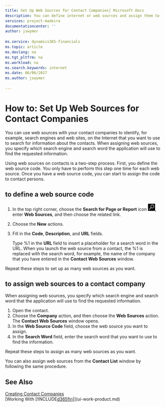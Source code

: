 ```yaml
---
title: Set Up Web Sources for Contact Companies| Microsoft Docs
description: You can define internet or web sources and assign them to a contact company to help identify how you want to search for information about your contacts.
services: project-madeira
documentationcenter: ''
author: jswymer

ms.service: dynamics365-financials
ms.topic: article
ms.devlang: na
ms.tgt_pltfrm: na
ms.workload: na
ms.search.keywords: internet
ms.date: 06/06/2017
ms.author: jswymer

---
```

# How to: Set Up Web Sources for Contact Companies
You can use web sources with your contact companies to identify, for example, search engines and web sites, on the Internet that you want to use to search for information about the contacts. When assigning web sources, you specify which search engine and search word the application will use to find the requested information.

Using web sources on contacts is a two-step process. First, you define the web source code. You only have to perform this step one time for each web source. Once you have a web source code, you can start to assign the code to contact persons.

## to define a web source code
1. In the top right corner, choose the **Search for Page or Report** icon ![Search for Page or Report](media/ui-search/search_small.png "Search for Page or Report icon"), enter **Web Sources**, and then choose the related link.
2. Choose the **New** actions.
3. Fill in the **Code**, **Description**, and **URL** fields.

    Type %1 in the **URL** field to insert a placeholder for a search word in the URL. When you launch the web source from a contact, the %1 is replaced with the search word, for example, the name of the company that you have entered in the **Contact Web Sources** window.

Repeat these steps to set up as many web sources as you want.

## to assign web sources to a contact company
When assigning web sources, you specify which search engine and search word that the application will use to find the requested information.

1. Open the contact.
2. Choose the **Company** action, and then choose the **Web Sources** action. The **Contact Web Sources** window opens.
3. In the **Web Source Code** field, choose the web source you want to assign.
4. In the **Search Word** field, enter the search word that you want to use to find the information.

Repeat these steps to assign as many web sources as you want.

You can also assign web sources from the **Contact List** window by following the same procedure.

## See Also
[Creating Contact Companies](marketing-create-contact-companies.md)  
[Working With [!INCLUDE[d365fin](includes/d365fin_md.md)]](ui-work-product.md)
